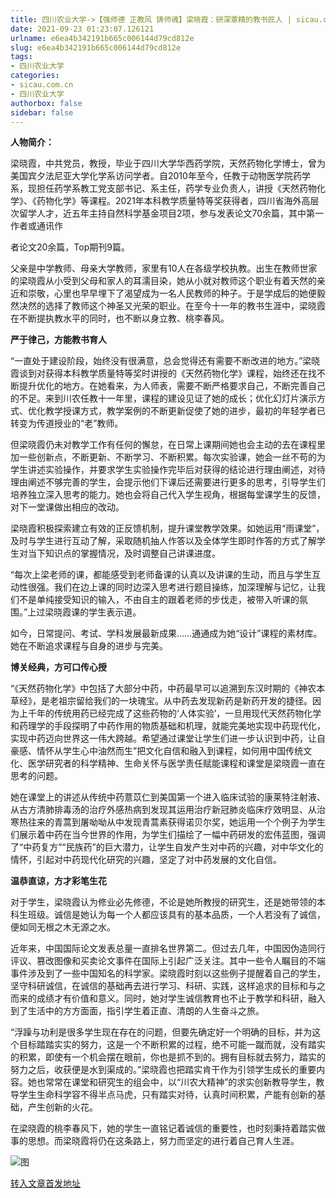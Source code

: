 ```yaml
---
title: 四川农业大学->【强师德 正教风 铸师魂】梁晓霞：研深覃精的教书匠人 | sicau.com.cn
date: 2021-09-23 01:23:07.126121
urlname: e6ea4b342191b665c006144d79cd812e
slug: e6ea4b342191b665c006144d79cd812e
tags: 
- 四川农业大学
categories:
- sicau.com.cn
- 四川农业大学
authorbox: false
sidebar: false
---
```

**人物简介：**

梁晓霞，中共党员，教授，毕业于四川大学华西药学院，天然药物化学博士，曾为美国宾夕法尼亚大学化学系访问学者。自2010年至今，任教于动物医学院药学系，现担任药学系教工党支部书记、系主任，药学专业负责人，讲授《天然药物化学》、《药物化学》等课程。2021年本科教学质量特等奖获得者，四川省海外高层次留学人才，近五年主持自然科学基金项目2项，参与发表论文70余篇，其中第一作者或通讯作
<!--more-->
者论文20余篇，Top期刊9篇。

父亲是中学教师、母亲大学教师，家里有10人在各级学校执教。出生在教师世家的梁晓霞从小受到父母和家人的耳濡目染，她从小就对教师这个职业有着天然的亲近和崇敬，心里也早早埋下了渴望成为一名人民教师的种子。于是学成后的她便毅然决然的选择了教师这个神圣又光荣的职业。在至今十一年的教书生涯中，梁晓霞在不断提执教水平的同时，也不断以身立教、桃李春风。

**严于律己，方能教书育人**

“一直处于建设阶段，始终没有很满意，总会觉得还有需要不断改进的地方。”梁晓霞谈到对获得本科教学质量特等奖时讲授的《天然药物化学》课程，始终还在找不断提升优化的地方。在她看来，为人师表，需要不断严格要求自己，不断完善自己的不足。来到川农任教十一年里，课程的建设见证了她的成长；优化幻灯片演示方式、优化教学授课方式，教学案例的不断更新促使了她的进步，最初的年轻学者已转变为传道授业的“老”教师。

但梁晓霞仍未对教学工作有任何的懈怠，在日常上课期间她也会主动的去在课程里加一些创新点，不断更新、不断学习、不断积累。每次实验课，她会一丝不苟的为学生讲述实验操作，并要求学生实验操作完毕后对获得的结论进行理由阐述，对待理由阐述不够完善的学生，会提示他们下课后还需要进行更多的思考，引导学生们培养独立深入思考的能力。她也会将自己代入学生视角，根据每堂课学生的反馈，对下一堂课做出相应的改动。

梁晓霞积极探索建立有效的正反馈机制，提升课堂教学效果。如她运用“雨课堂”，及时与学生进行互动了解，采取随机抽人作答以及全体学生即时作答的方式了解学生对当下知识点的掌握情况，及时调整自己讲课进度。

“每次上梁老师的课，都能感受到老师备课的认真以及讲课的生动，而且与学生互动性很强。我们在边上课的同时边深入思考进行题目操练，加深理解与记忆，让我们不是单纯接受知识的输入，不由自主的跟着老师的步伐走，被带入听课的氛围。”上过梁晓霞课的学生表示道。

如今，日常提问、考试、学科发展最新成果……通通成为她“设计”课程的素材库。她在不断追求课程与自身的进步与完美。

**博关经典，方可口传心授**

“《天然药物化学》中包括了大部分中药，中药最早可以追溯到东汉时期的《神农本草经》，是老祖宗留给我们的一块瑰宝。从中药去发现新药是新药开发的捷径。因为上千年的传统用药已经完成了这些药物的‘人体实验’，一旦用现代天然药物化学和药理学的手段探明了中药作用的物质基础和机理，就能完美地实现中药现代化，实现中药迈向世界这一伟大跨越。希望通过课堂让学生们进一步认识到中药，让自豪感、情怀从学生心中油然而生”把文化自信和融入到课程，如何用中国传统文化、医学研究者的科学精神、生命关怀与医学责任赋能课程和课堂是梁晓霞一直在思考的问题。

她在课堂上的讲述从传统中药薏苡仁到美国第一个进入临床试验的康莱特注射液、从古方清肺排毒汤的治疗外感热病到发现其运用治疗新冠肺炎临床疗效明显、从治寒热往来的青蒿到屠呦呦从中发现青蒿素获得诺贝尔奖，她运用一个个例子为学生们展示着中药在当今世界的作用，为学生们描绘了一幅中药研发的宏伟蓝图，强调了“中药复方”“民族药”的巨大潜力，让学生自发产生对中药的兴趣，对中华文化的情怀，引起对中药现代化研究的兴趣，坚定了对中药发展的文化自信。

**温恭直谅，方才彩笔生花**

对于学生，梁晓霞认为修业必先修德，不论是她所教授的研究生，还是她带领的本科生班级。诚信是她认为每一个人都应该具有的基本品质，一个人若没有了诚信，便如同无根之木无源之水。

近年来，中国国际论文发表总量一直排名世界第二。但过去几年，中国因伪造同行评议、篡改图像和买卖论文事件在国际上引起广泛关注。其中一些令人瞩目的不端事件涉及到了一些中国知名的科学家。梁晓霞时刻以这些例子提醒着自己的学生，坚守科研诚信，在诚信的基础再去进行学习、科研、实践，这样追求的目标和与之而来的成绩才有价值和意义。同时，她对学生诚信教育也不止于教学和科研，融入到了生活中的方方面面，指引学生着正直、清朗的人生奋斗之旅。

“浮躁与功利是很多学生现在存在的问题，但要先确定好一个明确的目标，并为这个目标踏踏实实的努力，这是一个不断积累的过程，绝不可能一蹴而就，没有踏实的积累，即使有一个机会摆在眼前，你也是抓不到的。拥有目标就去努力，踏实的努力之后，收获便是水到渠成的。”梁晓霞也把踏实肯干作为引领学生成长的重要内容。她也常常在课堂和研究生的组会中，以“川农大精神”的求实创新教导学生，教导学生生命科学容不得半点马虎，只有踏实对待，认真时间积累，产能有创新的基础，产生创新的火花。

在梁晓霞的桃李春风下，她的学生一直铭记着诚信的重要性，也时刻秉持着踏实做事的思想。而梁晓霞将仍在这条路上，努力而坚定的进行着自己育人生涯。

![图](https://news.sicau.edu.cn/__local/C/09/84/054F1E6F96129026E2A41EC7A73_29FF9AEB_E7756.png)

[转入文章首发地址](https://news.sicau.edu.cn/info/1078/64652.htm)